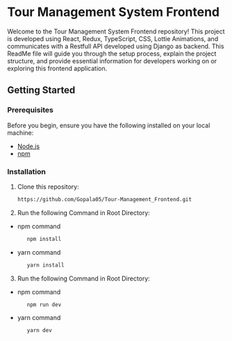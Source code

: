 # Tour Management System Frontend

Welcome to the Tour Management System Frontend repository! This project is developed using React, Redux, TypeScript, CSS, Lottie Animations, and communicates with a Restfull API developed using Django as backend. This ReadMe file will guide you through the setup process, explain the project structure, and provide essential information for developers working on or exploring this frontend application.

## Getting Started

### Prerequisites

Before you begin, ensure you have the following installed on your local machine:

- [Node.js](https://nodejs.org/)
- [npm](https://www.npmjs.com/)

### Installation

1. Clone this repository:

   ```bash
   https://github.com/Gopala05/Tour-Management_Frontend.git

2. Run the following Command in Root Directory:
- npm command
   ```bash
      npm install
   
- yarn command
   ```bash
      yarn install

3. Run the following Command in Root Directory:
- npm command
   ```bash
      npm run dev
   
- yarn command
   ```bash
      yarn dev
